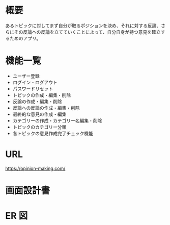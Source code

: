 # 概要

あるトピックに対してまず自分が取るポジションを決め、それに対する反論、さらにその反論への反論を立てていくことによって、自分自身が持つ意見を確立するためのアプリ。

# 機能一覧

-   ユーザー登録
-   ログイン・ログアウト
-   パスワードリセット
-   トピックの作成・編集・削除
-   反論の作成・編集・削除
-   反論への反論の作成・編集・削除
-   最終的な意見の作成・編集
-   カテゴリーの作成・カテゴリー名編集・削除
-   トピックのカテゴリー分類
-   各トピックの意見作成完了チェック機能

# URL

https://opinion-making.com/

# 画面設計書

# ER 図
